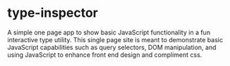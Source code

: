 # type-inspector
A simple one page app to show basic JavaScript functionality in a fun interactive type utility. This single page site is meant to demonstrate basic JavaScript capabilities such as query selectors, DOM manipulation, and using JavaScript to enhance front end design and compliment css.
